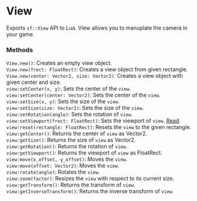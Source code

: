 # View
Exports `sf::View` API to Lua. View allows you to manuplate the camera in your game.  

### Methods
`View.new()`: Creates an empty view object.  
`View.new(frect: FloatRect)`: Creates a view object from given rectangle.  
`View.new(center: Vector2, size: Vector2)`: Creates a view object with given center and size.  
`view:setCenter(x, y)`: Sets the center of the `view`.  
`view:setCenter(center: Vector2)`: Sets the center of the `view`.  
`view:setSize(x, y)`: Sets the size of the `view`.  
`view:setSize(size: Vector2)`: Sets the size of the `view`.  
`view:setRotation(angle)`: Sets the rotation of `view`.  
`view:setViewport(frect: FloatRect)`: Sets the viewport of `view`. [Read](https://www.sfml-dev.org/documentation/2.5.1/classsf_1_1View.php#a8eaec46b7d332fe834f016d0187d4b4a).  
`view:reset(rectangle: FloatRect)`: Resets the `view` to the given rectangle.  
`view:getCenter()`: Returns the center of `view` as Vector2.  
`view:getSize()`: Returns the size of `view` as Vector2.  
`view:getRotation()`: Returns the rotation of `view`.  
`view:getViewport()`: Returns the viewport of `view` as FloatRect.  
`view:move(x_offset, y_offset)`: Moves the `view`.  
`view:move(offset: Vector2)`: Moves the `view`.  
`view:rotate(angle)`: Rotates the `view`.  
`view:zoom(factor)`: Resizes the `view` with respect to its current size.  
`view:getTransform()`: Returns the transform of `view`.  
`view:getInverseTransform()`: Returns the inverse transform of `view`.  